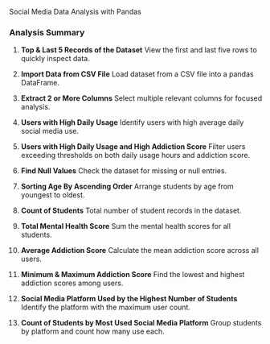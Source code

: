 Social Media Data Analysis with Pandas

### Analysis Summary 

1. **Top & Last 5 Records of the Dataset**
   View the first and last five rows to quickly inspect data.

2. **Import Data from CSV File**
   Load dataset from a CSV file into a pandas DataFrame.

3. **Extract 2 or More Columns**
   Select multiple relevant columns for focused analysis.

4. **Users with High Daily Usage**
   Identify users with high average daily social media use.

5. **Users with High Daily Usage and High Addiction Score**
   Filter users exceeding thresholds on both daily usage hours and addiction score.

6. **Find Null Values**
   Check the dataset for missing or null entries.

7. **Sorting Age By Ascending Order**
   Arrange students by age from youngest to oldest.

8. **Count of Students**
   Total number of student records in the dataset.

9. **Total Mental Health Score**
   Sum the mental health scores for all students.

10. **Average Addiction Score**
    Calculate the mean addiction score across all users.

11. **Minimum & Maximum Addiction Score**
    Find the lowest and highest addiction scores among users.

12. **Social Media Platform Used by the Highest Number of Students**
    Identify the platform with the maximum user count.

13. **Count of Students by Most Used Social Media Platform**
    Group students by platform and count how many use each.

